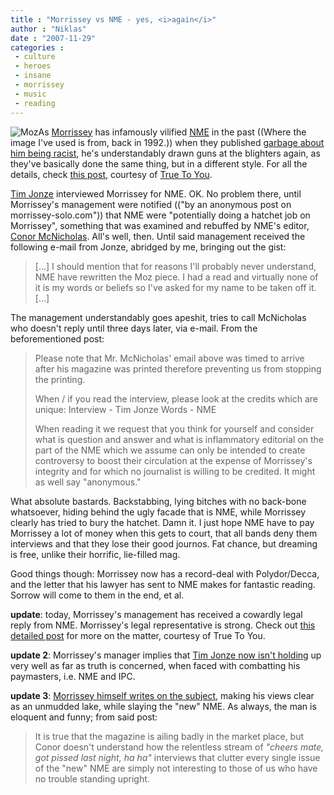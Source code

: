 ```yaml
---
title : "Morrissey vs NME - yes, <i>again</i>"
author : "Niklas"
date : "2007-11-29"
categories : 
 - culture
 - heroes
 - insane
 - morrissey
 - music
 - reading
---
```


![Moz](https://niklasblog.com/wp-content/2007-11-29-moz.jpg)As [Morrissey](http://en.wikipedia.org/wiki/Morrissey) has infamously vilified [NME](http://nme.com) in the past ((Where the image I've used is from, back in 1992.)) when they published [garbage about him being racist](http://motorcycleaupairboy.com/interviews/1992/caucasian.htm), he's understandably drawn guns at the blighters again, as they've basically done the same thing, but in a different style. For all the details, check [this post](http://true-to-you.net/morrissey_news_071127_01), courtesy of [True To You](http://true-to-you.net).

[Tim Jonze](http://www.flickr.com/photos/jameslooker/57274408) interviewed Morrissey for NME. OK. No problem there, until Morrissey's management were notified (("by an anonymous post on morrissey-solo.com")) that NME were "potentially doing a hatchet job on Morrissey", something that was examined and rebuffed by NME's editor, [Conor McNicholas](http://www.myspace.com/conormcnicholas). All's well, then. Until said management received the following e-mail from Jonze, abridged by me, bringing out the gist:

> \[...\] I should mention that for reasons I'll probably never understand, NME have rewritten the Moz piece. I had a read and virtually none of it is my words or beliefs so I've asked for my name to be taken off it. \[...\]

The management understandably goes apeshit, tries to call McNicholas who doesn't reply until three days later, via e-mail. From the beforementioned post:

> Please note that Mr. McNicholas' email above was timed to arrive after his magazine was printed therefore preventing us from stopping the printing.
> 
> When / if you read the interview, please look at the credits which are unique: Interview - Tim Jonze Words - NME
> 
> When reading it we request that you think for yourself and consider what is question and answer and what is inflammatory editorial on the part of the NME which we assume can only be intended to create controversy to boost their circulation at the expense of Morrissey's integrity and for which no journalist is willing to be credited. It might as well say "anonymous."

What absolute bastards. Backstabbing, lying bitches with no back-bone whatsoever, hiding behind the ugly facade that is NME, while Morrissey clearly has tried to bury the hatchet. Damn it. I just hope NME have to pay Morrissey a lot of money when this gets to court, that all bands deny them interviews and that they lose their good journos. Fat chance, but dreaming is free, unlike their horrific, lie-filled mag.

Good things though: Morrissey now has a record-deal with Polydor/Decca, and the letter that his lawyer has sent to NME makes for fantastic reading. Sorrow will come to them in the end, et al.

**update**: today, Morrissey's management has received a cowardly legal reply from NME. Morrissey's legal representative is strong. Check out [this detailed post](http://true-to-you.net/morrissey_news_071129_02) for more on the matter, courtesy of True To You.

**update 2**: Morrissey's manager implies that [Tim Jonze now isn't holding](http://true-to-you.net/morrissey_news_071201_01) up very well as far as truth is concerned, when faced with combatting his paymasters, i.e. NME and IPC.

**update 3**: [Morrissey himself writes on the subject](http://true-to-you.net/morrissey_news_071203_02), making his views clear as an unmudded lake, while slaying the "new" NME. As always, the man is eloquent and funny; from said post:

> It is true that the magazine is ailing badly in the market place, but Conor doesn't understand how the relentless stream of _"cheers mate, got pissed last night, ha ha"_ interviews that clutter every single issue of the "new" NME are simply not interesting to those of us who have no trouble standing upright.
